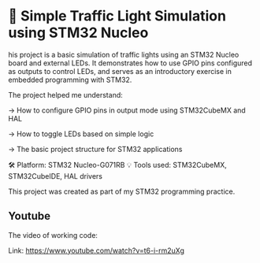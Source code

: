 # 🚦 Simple Traffic Light Simulation using STM32 Nucleo

his project is a basic simulation of traffic lights using an STM32 Nucleo board and external LEDs. It demonstrates how to use GPIO pins configured as outputs to control LEDs, and serves as an introductory exercise in embedded programming with STM32.

The project helped me understand:

-> How to configure GPIO pins in output mode using STM32CubeMX and HAL

-> How to toggle LEDs based on simple logic

-> The basic project structure for STM32 applications

🛠️ Platform: STM32 Nucleo-G071RB
💡 Tools used: STM32CubeMX, STM32CubeIDE, HAL drivers

This project was created as part of my STM32 programming practice.

## Youtube

The video of working code:

Link: https://www.youtube.com/watch?v=t6-i-rm2uXg
